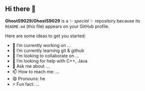 ﻿## Hi there 👋


**GhostS9029/GhostS9029** is a ✨ _special_ ✨ repository because its `README.md` (this file) appears on your GitHub profile.

Here are some ideas to get you started:

- 🔭 I’m currently working on ...
- 🌱 I’m currently learning git & github
- 👯 I’m looking to collaborate on ...
- 🤔 I’m looking for help with C++, Java
- 💬 Ask me about ...
- 📫 How to reach me: ...
- 😄 Pronouns: he
- ⚡ Fun fact: ...
